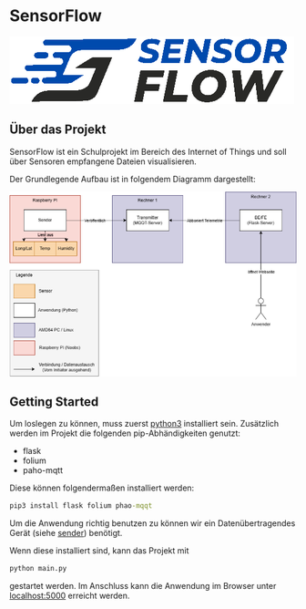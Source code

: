 # SensorFlow

![Logo](static/visual/banner.png)

## Über das Projekt

SensorFlow ist ein Schulprojekt im Bereich des Internet of Things und soll über Sensoren empfangene Dateien visualisieren.

Der Grundlegende Aufbau ist in folgendem Diagramm dargestellt:

![Grundlegender Aufbau](static/visual/readme-struktur.png)

## Getting Started

Um loslegen zu können, muss zuerst [python3](https://www.python.org/) installiert sein. Zusätzlich werden im Projekt die folgenden pip-Abhändigkeiten genutzt:

- flask
- folium
- paho-mqtt

Diese können folgendermaßen installiert werden:

```cmd
pip3 install flask folium phao-mqqt
```

Um die Anwendung richtig benutzen zu können wir ein Datenübertragendes Gerät (siehe [sender](#)) benötigt.

Wenn diese installiert sind, kann das Projekt mit 

```cmd
python main.py
``` 

gestartet werden. Im Anschluss kann die Anwendung im Browser unter [localhost:5000](http://localhost:5000) erreicht werden.